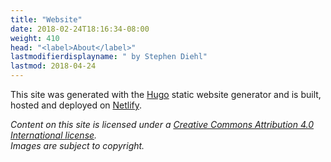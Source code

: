 ```yaml
---
title: "Website"
date: 2018-02-24T18:16:34-08:00
weight: 410
head: "<label>About</label>"
lastmodifierdisplayname: " by Stephen Diehl"
lastmod: 2018-04-24
---
```

This site was generated with the [Hugo](https://gohugo.io/) static website generator and is built, hosted and deployed on [Netlify](https://www.netlify.com/docs/continuous-deployment/).

*Content on this site is licensed under a [Creative Commons Attribution 4.0 International license](https://creativecommons.org/licenses/by-sa/4.0/). </br>Images are subject to copyright.*